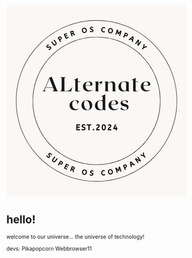 ![super electronics company! ALterNet codes EST. 2024](https://github.com/Alter-Net-codes/.github/blob/main/images/superELECTRONICScompany.png) 

# hello!
welcome to our universe...
the universe of technology!

devs:
Pikapopcorn
Webbrowser11
